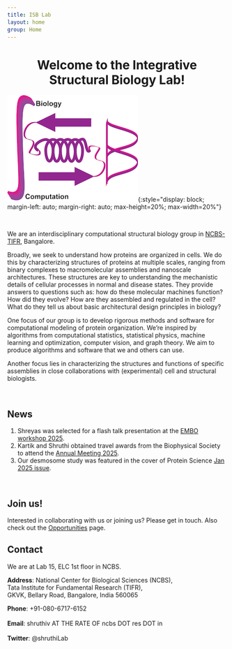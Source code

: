 ```yaml
---
title: ISB Lab
layout: home
group: Home
---
```


<div style="text-align: center;">
  <h1 class="display-4">Welcome to the Integrative Structural Biology Lab!</h1>
</div>

![ISB lab logo](static/img/logos/isblabLogo.png){:style="display: block; margin-left: auto; margin-right: auto; max-height=20%; max-width=20%"}

<br>

We are an interdisciplinary computational structural biology group in [NCBS-TIFR](https://www.ncbs.res.in/), Bangalore.

<p class="text-justify">
Broadly, we seek to understand how proteins are organized in cells. We do this by characterizing structures of proteins at multiple scales, ranging from binary complexes to macromolecular assemblies and nanoscale architectures. These structures are key to understanding the mechanistic details of cellular processes in normal and disease states. They provide answers to questions such as: how do these molecular machines function? How did they evolve? How are they assembled and regulated in the cell? What do they tell us about basic architectural design principles in biology?
</p>

<p class="text-justify">
One focus of our group is to develop rigorous methods and software for computational modeling of protein organization. We’re inspired by algorithms from computational statistics, statistical physics, machine learning and optimization, computer vision, and graph theory. We aim to produce algorithms and software that we and others can use.

</p>

<p class="text-justify">
Another focus lies in characterizing the structures and functions of specific assemblies in close collaborations with (experimental) cell and structural biologists.
</p>

<br>

<!-- ## Upcoming events -->
## News
1. Shreyas was selected for a flash talk presentation at the [EMBO workshop 2025](https://www.embl.org/about/info/course-and-conference-office/events/iss25-01/). 
2. Kartik and Shruthi obtained travel awards from the Biophysical Society to attend the [Annual Meeting 2025](https://www.biophysics.org/2025meeting/general-info).
3. Our desmosome study was featured in the cover of Protein Science [Jan 2025 issue](https://onlinelibrary.wiley.com/toc/1469896x/current).
<br>

## Join us!
Interested in collaborating with us or joining us? Please get in touch. Also check out the [Opportunities](/Opportunities) page.
<br>

## Contact

We are at Lab 15, ELC 1st floor in NCBS.

**Address**: National Center for Biological Sciences (NCBS),<br>
Tata Institute for Fundamental Research (TIFR),<br>
GKVK, Bellary Road, Bangalore, India 560065 <br>

**Phone**: +91-080-6717-6152 <br><br>
**Email**: shruthiv AT THE RATE OF ncbs DOT res DOT in <br><br>
**Twitter**: @shruthiLab <br><br>
